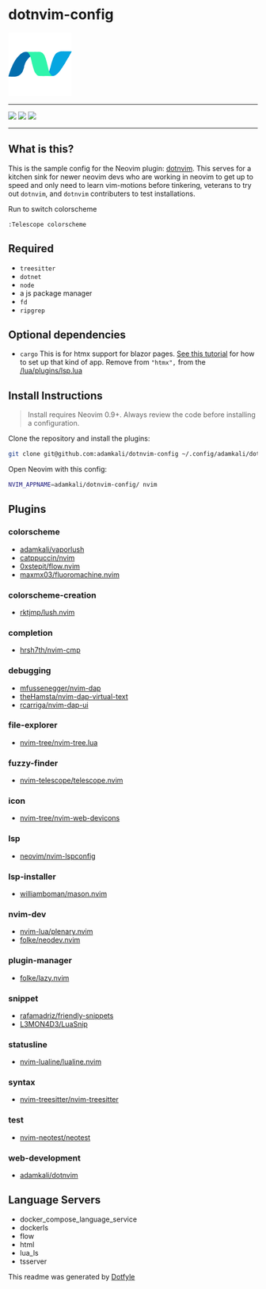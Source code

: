 # dotnvim-config

<a href="url"><img src="https://github.com/adamkali/dotnvim/blob/main/assets/DotNvim.png" height="128" width="128" ></a>

---

<a href="https://dotfyle.com/adamkali/dotnvim-config"><img src="https://dotfyle.com/adamkali/dotnvim-config/badges/plugins?style=flat" /></a>
<a href="https://dotfyle.com/adamkali/dotnvim-config"><img src="https://dotfyle.com/adamkali/dotnvim-config/badges/leaderkey?style=flat" /></a>
<a href="https://dotfyle.com/adamkali/dotnvim-config"><img src="https://dotfyle.com/adamkali/dotnvim-config/badges/plugin-manager?style=flat" /></a>

---

## What is this?

This is the sample config for the Neovim plugin: [dotnvim](https://github.com/adamkali/dotnvim). This serves for a kitchen sink for newer neovim devs who are working in neovim to get up to speed and only need to learn vim-motions before tinkering, veterans to try out `dotnvim`, and `dotnvim` contributers to test installations.

Run to switch colorscheme
```vim
:Telescope colorscheme
```

## Required
- `treesitter`
- `dotnet`
- `node`
- a js package manager
- `fd`
- `ripgrep`


## Optional dependencies
- `cargo` This is for htmx support for blazor pages. [See this tutorial](https://github.com/khalidabuhakmeh/BlazorHtmx) for how to set up that kind of app. Remove from `"htmx",` from the [/lua/plugins/lsp.lua](https://github.com/adamkali/dotnvim-config/blob/main/lua/plugins/lsp.lua)


## Install Instructions

 > Install requires Neovim 0.9+. Always review the code before installing a configuration.

Clone the repository and install the plugins:

```sh
git clone git@github.com:adamkali/dotnvim-config ~/.config/adamkali/dotnvim-config
```

Open Neovim with this config:

```sh
NVIM_APPNAME=adamkali/dotnvim-config/ nvim
```

## Plugins

### colorscheme

+ [adamkali/vaporlush](https://dotfyle.com/plugins/adamkali/vaporlush)
+ [catppuccin/nvim](https://dotfyle.com/plugins/catppuccin/nvim)
+ [0xstepit/flow.nvim](https://dotfyle.com/plugins/0xstepit/flow.nvim)
+ [maxmx03/fluoromachine.nvim](https://dotfyle.com/plugins/maxmx03/fluoromachine.nvim)
### colorscheme-creation

+ [rktjmp/lush.nvim](https://dotfyle.com/plugins/rktjmp/lush.nvim)
### completion

+ [hrsh7th/nvim-cmp](https://dotfyle.com/plugins/hrsh7th/nvim-cmp)
### debugging

+ [mfussenegger/nvim-dap](https://dotfyle.com/plugins/mfussenegger/nvim-dap)
+ [theHamsta/nvim-dap-virtual-text](https://dotfyle.com/plugins/theHamsta/nvim-dap-virtual-text)
+ [rcarriga/nvim-dap-ui](https://dotfyle.com/plugins/rcarriga/nvim-dap-ui)
### file-explorer

+ [nvim-tree/nvim-tree.lua](https://dotfyle.com/plugins/nvim-tree/nvim-tree.lua)
### fuzzy-finder

+ [nvim-telescope/telescope.nvim](https://dotfyle.com/plugins/nvim-telescope/telescope.nvim)
### icon

+ [nvim-tree/nvim-web-devicons](https://dotfyle.com/plugins/nvim-tree/nvim-web-devicons)
### lsp

+ [neovim/nvim-lspconfig](https://dotfyle.com/plugins/neovim/nvim-lspconfig)
### lsp-installer

+ [williamboman/mason.nvim](https://dotfyle.com/plugins/williamboman/mason.nvim)
### nvim-dev

+ [nvim-lua/plenary.nvim](https://dotfyle.com/plugins/nvim-lua/plenary.nvim)
+ [folke/neodev.nvim](https://dotfyle.com/plugins/folke/neodev.nvim)
### plugin-manager

+ [folke/lazy.nvim](https://dotfyle.com/plugins/folke/lazy.nvim)
### snippet

+ [rafamadriz/friendly-snippets](https://dotfyle.com/plugins/rafamadriz/friendly-snippets)
+ [L3MON4D3/LuaSnip](https://dotfyle.com/plugins/L3MON4D3/LuaSnip)
### statusline

+ [nvim-lualine/lualine.nvim](https://dotfyle.com/plugins/nvim-lualine/lualine.nvim)
### syntax

+ [nvim-treesitter/nvim-treesitter](https://dotfyle.com/plugins/nvim-treesitter/nvim-treesitter)
### test

+ [nvim-neotest/neotest](https://dotfyle.com/plugins/nvim-neotest/neotest)
### web-development

+ [adamkali/dotnvim](https://dotfyle.com/plugins/adamkali/dotnvim)
## Language Servers

+ docker_compose_language_service
+ dockerls
+ flow
+ html
+ lua_ls
+ tsserver


 This readme was generated by [Dotfyle](https://dotfyle.com)
